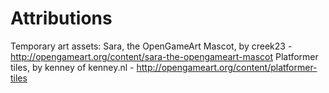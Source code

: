 Attributions
============
Temporary art assets:
Sara, the OpenGameArt Mascot, by creek23 - http://opengameart.org/content/sara-the-opengameart-mascot
Platformer tiles, by kenney of kenney.nl - http://opengameart.org/content/platformer-tiles
